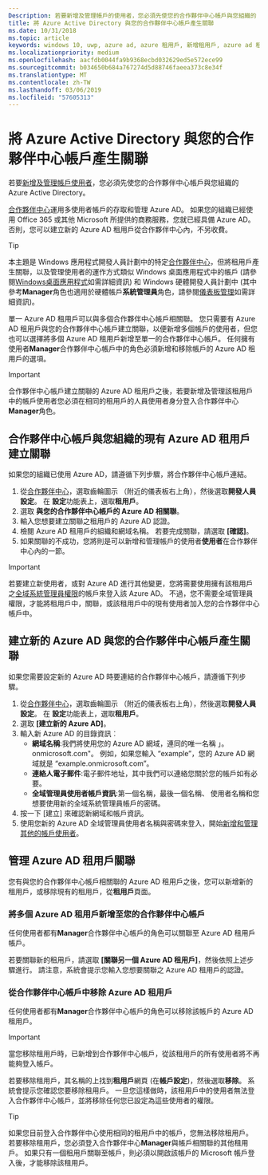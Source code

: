 ```yaml
---
Description: 若要新增及管理帳戶的使用者，您必須先使您的合作夥伴中心帳戶與您組織的 Azure Active Directory。
title: 將 Azure Active Directory 與您的合作夥伴中心帳戶產生關聯
ms.date: 10/31/2018
ms.topic: article
keywords: windows 10, uwp, azure ad, azure 租用戶, 新增租用戶, azure ad 租用戶, 租用戶管理, 租用戶
ms.localizationpriority: medium
ms.openlocfilehash: aacfdb0044fa9b9368ecbd032629ed5e572ece99
ms.sourcegitcommit: b034650b684a767274d5d88746faeea373c8e34f
ms.translationtype: MT
ms.contentlocale: zh-TW
ms.lasthandoff: 03/06/2019
ms.locfileid: "57605313"
---
```

# <a name="associate-azure-active-directory-with-your-partner-center-account"></a>將 Azure Active Directory 與您的合作夥伴中心帳戶產生關聯

若要[新增及管理帳戶使用者](add-users-groups-and-azure-ad-applications.md)，您必須先使您的合作夥伴中心帳戶與您組織的 Azure Active Directory。 

[合作夥伴中心](https://partner.microsoft.com/dashboard)運用多使用者帳戶的存取和管理 Azure AD。 如果您的組織已經使用 Office 365 或其他 Microsoft 所提供的商務服務，您就已經具備 Azure AD。 否則，您可以建立新的 Azure AD 租用戶從合作夥伴中心內，不另收費。

> [!TIP]
> 本主題是 Windows 應用程式開發人員計劃中的特定[合作夥伴中心](https://partner.microsoft.com/dashboard)，但將租用戶產生關聯，以及管理使用者的運作方式類似 Windows 桌面應用程式中的帳戶 (請參閱[Windows桌面應用程式](https://docs.microsoft.com/windows/desktop/appxpkg/windows-desktop-application-program#add-and-manage-account-users)如需詳細資訊) 和 Windows 硬體開發人員計劃中 (其中參考**Manager**角色也適用於硬體帳戶**系統管理員**角色，請參閱[儀表板管理](https://docs.microsoft.com/windows-hardware/drivers/dashboard/dashboard-administration)如需詳細資訊)。

單一 Azure AD 租用戶可以與多個合作夥伴中心帳戶相關聯。 您只需要有 Azure AD 租用戶與您的合作夥伴中心帳戶建立關聯，以便新增多個帳戶的使用者，但您也可以選擇將多個 Azure AD 租用戶新增至單一的合作夥伴中心帳戶。 任何擁有使用者**Manager**合作夥伴中心帳戶中的角色必須新增和移除帳戶的 Azure AD 租用戶的選項。

> [!IMPORTANT]
> 合作夥伴中心帳戶建立關聯的 Azure AD 租用戶之後，若要新增及管理該租用戶中的帳戶使用者您必須在相同的租用戶的人員使用者身分登入合作夥伴中心**Manager**角色。


## <a name="associate-your-partner-center-account-with-your-organizations-existing-azure-ad-tenant"></a>合作夥伴中心帳戶與您組織的現有 Azure AD 租用戶建立關聯

如果您的組織已使用 Azure AD，請遵循下列步驟，將合作夥伴中心帳戶連結。

1.  從[合作夥伴中心](https://partner.microsoft.com/dashboard)，選取齒輪圖示 （附近的儀表板右上角），然後選取**開發人員設定**。 在 **設定**功能表上，選取**租用戶**。
2.  選取 **與您的合作夥伴中心帳戶的 Azure AD 相關聯**。
3.  輸入您想要建立關聯之租用戶的 Azure AD 認證。
4.  檢閱 Azure AD 租用戶的組織和網域名稱。 若要完成關聯，請選取 **\[確認\]**。
5.  如果關聯的不成功，您將則是可以新增和管理帳戶的使用者**使用者**在合作夥伴中心內的一節。

> [!IMPORTANT]
> 若要建立新使用者，或對 Azure AD 進行其他變更，您將需要使用擁有該租用戶之[全域系統管理員權限](https://docs.microsoft.com/azure/active-directory/users-groups-roles/directory-assign-admin-roles)的帳戶來登入該 Azure AD。 不過，您不需要全域管理員權限，才能將租用戶中，關聯，或該租用戶中的現有使用者加入您的合作夥伴中心帳戶中。


## <a name="create-a-brand-new-azure-ad-to-associate-with-your-partner-center-account"></a>建立新的 Azure AD 與您的合作夥伴中心帳戶產生關聯

如果您需要設定新的 Azure AD 時要連結的合作夥伴中心帳戶，請遵循下列步驟。

1.  從[合作夥伴中心](https://partner.microsoft.com/dashboard)，選取齒輪圖示 （附近的儀表板右上角），然後選取**開發人員設定**。 在 **設定**功能表上，選取**租用戶**。
2.  選取 **\[建立新的 Azure AD\]**。
3.  輸入新 Azure AD 的目錄資訊︰
    - **網域名稱**:我們將使用您的 Azure AD 網域，連同的唯一名稱 」。 onmicrosoft.com"。 例如，如果您輸入 “example”，您的 Azure AD 網域就是 “example.onmicrosoft.com”。
    - **連絡人電子郵件**:電子郵件地址，其中我們可以連絡您關於您的帳戶如有必要。
    - **全域管理員使用者帳戶資訊**:第一個名稱，最後一個名稱、 使用者名稱和您想要使用新的全域系統管理員帳戶的密碼。
4.  按一下 [建立] 來確認新網域和帳戶資訊。
5.  使用您新的 Azure AD 全域管理員使用者名稱與密碼來登入，開始[新增和管理其他的帳戶使用者](add-users-groups-and-azure-ad-applications.md)。


## <a name="manage-azure-ad-tenant-associations"></a>管理 Azure AD 租用戶關聯

您有與您的合作夥伴中心帳戶相關聯的 Azure AD 租用戶之後，您可以新增新的租用戶，或移除現有的租用戶，從**租用戶**頁面。


### <a name="add-multiple-azure-ad-tenants-to-your-partner-center-account"></a>將多個 Azure AD 租用戶新增至您的合作夥伴中心帳戶

任何使用者都有**Manager**合作夥伴中心帳戶的角色可以關聯至 Azure AD 租用戶帳戶。

若要關聯新的租用戶，請選取 **\[關聯另一個 Azure AD 租用戶\]**，然後依照上述步驟進行。 請注意，系統會提示您輸入您想要關聯之 Azure AD 租用戶的認證。


### <a name="remove-an-azure-ad-tenant-from-your-partner-center-account"></a>從合作夥伴中心帳戶中移除 Azure AD 租用戶

任何使用者都有**Manager**合作夥伴中心帳戶的角色可以移除該帳戶的 Azure AD 租用戶。

> [!IMPORTANT]
> 當您移除租用戶時，已新增到合作夥伴中心帳戶，從該租用戶的所有使用者將不再能夠登入帳戶。 

若要移除租用戶，其名稱的上找到**租用戶**網頁 (在**帳戶設定**)，然後選取**移除**。 系統會提示您確認您要移除租用戶。 一旦您這樣做時，該租用戶中的使用者無法登入合作夥伴中心帳戶，並將移除任何您已設定為這些使用者的權限。

> [!TIP]
> 如果您目前登入合作夥伴中心使用相同的租用戶中的帳戶，您無法移除租用戶。 若要移除租用戶，您必須登入合作夥伴中心**Manager**與帳戶相關聯的其他租用戶。 如果只有一個租用戶關聯至帳戶，則必須以開啟該帳戶的 Microsoft 帳戶登入後，才能移除該租用戶。


